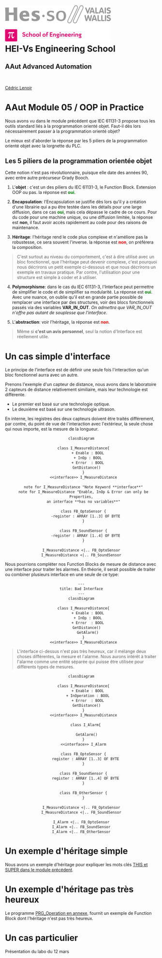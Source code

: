 <h1 align="left">
  <br>
  <img src="./img/hei-en.png" alt="HEI-Vs Logo" width="350">
  <br>
  HEI-Vs Engineering School <h2>AAut Advanced Automation</h2>
  <br>
</h1>

[Cédric Lenoir](mailto:cedric.lenoir@hevs.ch)

# AAut Module 05 /  OOP in Practice

Nous avons vu dans le module précédent que IEC 61131-3 propose tous les outils standard liés à la programmation orienté objet. Faut-il dès lors nécessairement passer à la programmation orienté objet?

Le mieux est d'aborder la réponse par les 5 piliers de la programmation orienté objet avec la lorgnette du PLC.

## Les 5 piliers de la programmation orientée objet
Cette notion n'est pas révolutionnaire, puisque elle date des années 90, avec entre autre précurseur Grady Booch.

1.  L'**objet** : c'est un des piliers du IEC 61131-3, le Function Block. Extension OOP ou pas. la réponse est <strong style="color:green;">oui</strong>.

2. **Encapsulation**: l'Encapsulation se justifie dès lors qu'il y a création d'une librairie qui a pu être testée dans les détails pour une large diffusion, dans ce cas <strong style="color:green;">oui</strong>, mais cela dépasse le cadre de ce cours.
Pour du code pour une machine unique, ou une diffusion limitée, la réponse est **non**, il faut avoir accès rapidement au code pour des raisons de maintenance.

3. **Héritage**: l'héritage rend le code plus complexe et n'améliore pas la robustesse, ce sera souvent l'inverse. la réponse est <strong style="color:red;">non</strong>, on préférera la composition.

> C'est surtout au niveau du comportement, c'est à dire utilisé avec un bloc fonctionnel, que l'héritage peut devenir complexe, c'est pourquoi nous décrirons un petit exemple ci-dessous et que nous décrirons un exemple en travaux pratique. Par contre, l'utilisation pour une structure est simple à coder et à utiliser.

4. **Polymorphisme**: dans le cas du IEC 61131-3, l'Interface peut permettre de simplifier le code et de simplifier sa modularité. La réponse est <strong style="color:green;">oui</strong>. Avec une nuance, on oublie qu'il est en grande partie possible de remplacer une interface par des structures, voir des blocs fonctionnels passés via des variables **VAR_IN_OUT**.
*On admettra que VAR_IN_OUT n'offre pas autant de souplesse que l'interface.*

1. L'**abstraction**: voir l'héritage, la réponse est <strong style="color:red;">non</strong>.

> Même si **c'est un avis personnel**, seul la notion d'Interface est réellement utile.

# Un cas simple d'interface
Le principe de l'interface est de définir une seule fois l'interaction qu'un bloc fonctionnel aurra avec un autre.

Prenons l'exemple d'un capteur de distance, nous avons dans le laboratoire 2 capteurs de distance relativement similiaire, mais leur technologie est différente.

- Le premier est basé sur une technologie optique.
- Le deuxième est basé sur une technologie ultrason.

En interne, les registres des deux capteurs doivent être traités différement, par contre, du point de vue de l'interaction avec l'extérieur, la seule chose qui nous importe, est la mesure de la longueur.

<div align="center">

```mermaid
classDiagram

  class I_MeasureDistance{
      + Enable : BOOL
      + InOp : BOOL
      + Error  : BOOL
      GetDistance() 
  }
  <<interface>> I_MeasureDistance

  note for I_MeasureDistance "Note Keyword **interface**"
  note for I_MeasureDistance "Enable, InOp & Error can only be Properties,
  an interface **has no variables**"

  class FB_OptoSensor {
    -register : ARRAY [1..3] OF BYTE
  }

  class FB_SoundSensor {
    -register : ARRAY [1..4] OF BYTE
  }

I_MeasureDistance <|.. FB_OptoSensor
I_MeasureDistance <|.. FB_SoundSensor

```
</div>

Nous pourrions compléter nos Function Blocks de mesure de distance avec une interface pour traiter les alarmes. En théorie, il serait possible de traiter ou combiner plusieurs interface en une seule de ce type:

<div align="center">

```mermaid
---
title: Bad Interface
---
classDiagram

  class I_MeasureDistance{
      + Enable : BOOL
      + InOp : BOOL
      + Error  : BOOL
      GetDistance() 
      GetAlarm()
  }
  <<interface>> I_MeasureDistance

```
</div>

> L'interface ci-dessus n'est pas très heureux, car il mélange deux choses différentes, la mesure et l'alarme. Nous aurons intérêt à traiter l'alarme comme une entité séparée qui puisse être utilisée pour différents types de mesures.

<div align="center">

```mermaid
classDiagram

  class I_MeasureDistance{
      + Enable : BOOL
      + InOperation : BOOL
      + Error  : BOOL
      GetDistance() 
  }
  <<interface>> I_MeasureDistance

    class I_Alarm{

      GetAlarm() 
  }
  <<interface>> I_Alarm

  class FB_OptoSensor {
    register : ARRAY [1..3] OF BYTE
  }

  class FB_SoundSensor {
    register : ARRAY [1..4] OF BYTE
  }

  class FB_OtherSensor {
  }

I_MeasureDistance <|.. FB_OptoSensor
I_MeasureDistance <|.. FB_SoundSensor

I_Alarm <|.. FB_OptoSensor
I_Alarm <|.. FB_SoundSensor
I_Alarm <|.. FB_OtherSensor

```
</div>

# Un exemple d'héritage simple
Nous avons un exemple d'héritage pour expliquer les mots clés [THIS et SUPER dans le module précédent](../AAut_MOD_04_IEC_61131_OOP_TOOLS/README.md#using-the-super-and-this-pointers).

# Un exemple d'héritage pas très heureux
Le programme [PRG_Operation en annexe](PRG_Operation.md), fournit un exemple de Function Block dont l'héritage n'est pas très heureux.

# Un cas particulier
Présentation du labo du 12 mars